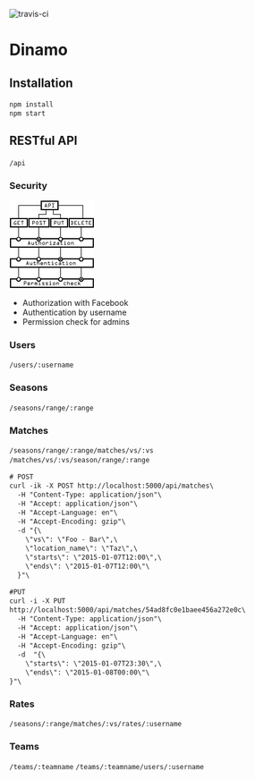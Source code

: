 ![travis-ci](https://travis-ci.org/iegik/dinamo.svg?branch=master)
# Dinamo 
## Installation

```
npm install
npm start
```

## RESTful API

`/api`

### Security

![RESTful Security](docs/RESTful%20security.gif)

- Authorization with Facebook
- Authentication by username
- Permission check for admins

### Users

`/users/:username`

### Seasons

`/seasons/range/:range`

### Matches

`/seasons/range/:range/matches/vs/:vs`
`/matches/vs/:vs/season/range/:range`

```
# POST
curl -ik -X POST http://localhost:5000/api/matches\
  -H "Content-Type: application/json"\
  -H "Accept: application/json"\
  -H "Accept-Language: en"\
  -H "Accept-Encoding: gzip"\
  -d "{\
    \"vs\": \"Foo - Bar\",\
    \"location_name\": \"Taz\",\
    \"starts\": \"2015-01-07T12:00\",\
    \"ends\": \"2015-01-07T12:00\"\
  }"\

```

```
#PUT
curl -i -X PUT http://localhost:5000/api/matches/54ad8fc0e1baee456a272e0c\
  -H "Content-Type: application/json"\
  -H "Accept: application/json"\
  -H "Accept-Language: en"\
  -H "Accept-Encoding: gzip"\
  -d  "{\
    \"starts\": \"2015-01-07T23:30\",\
    \"ends\": \"2015-01-08T00:00\"\
}"\
```


### Rates

`/seasons/:range/matches/:vs/rates/:username`

### Teams

`/teams/:teamname`
`/teams/:teamname/users/:username`